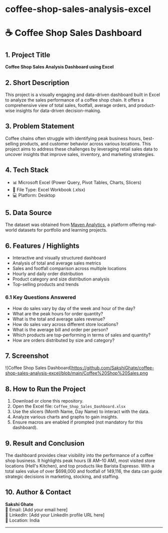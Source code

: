 # coffee-shop-sales-analysis-excel
# ☕ Coffee Shop Sales Dashboard

## 1. Project Title
**Coffee Shop Sales Analysis Dashboard using Excel**

## 2. Short Description
This project is a visually engaging and data-driven dashboard built in Excel to analyze the sales performance of a coffee shop chain. It offers a comprehensive view of total sales, footfall, average orders, and product-wise insights for data-driven decision-making.

## 3. Problem Statement
Coffee chains often struggle with identifying peak business hours, best-selling products, and customer behavior across various locations. This project aims to address these challenges by leveraging retail sales data to uncover insights that improve sales, inventory, and marketing strategies.

## 4. Tech Stack
- 📊 Microsoft Excel (Power Query, Pivot Tables, Charts, Slicers)
- 📁 File Type: Excel Workbook (.xlsx)
- 💻 Platform: Desktop

## 5. Data Source
The dataset was obtained from [Maven Analytics](https://www.mavenanalytics.io/), a platform offering real-world datasets for portfolio and learning projects.

## 6. Features / Highlights
- Interactive and visually structured dashboard
- Analysis of total and average sales metrics
- Sales and footfall comparison across multiple locations
- Hourly and daily order distribution
- Product category and size distribution analysis
- Top-selling products and trends

### 6.1 Key Questions Answered
- How do sales vary by day of the week and hour of the day?
- What are the peak hours for order quantity?
- What is the total and average sales revenue?
- How do sales vary across different store locations?
- What is the average bill and order per person?
- Which products are top-performing in terms of sales and quantity?
- How are orders distributed by size and category?

## 7. Screenshot

![Coffee Shop Sales Dashboard]https://github.com/SakshiGhate/coffee-shop-sales-analysis-excel/blob/main/Coffee%20Shop%20Sales.png

## 8. How to Run the Project
1. Download or clone this repository.
2. Open the Excel file: `Coffee_Shop_Sales_Dashboard.xlsx`
3. Use the slicers (Month Name, Day Name) to interact with the data.
4. Analyze various charts and graphs to gain insights.
5. Ensure macros are enabled if prompted (not mandatory for this dashboard).

## 9. Result and Conclusion
The dashboard provides clear visibility into the performance of a coffee shop business. It highlights peak hours (8 AM–10 AM), most visited store locations (Hell's Kitchen), and top products like Barista Espresso. With a total sales value of over $698,000 and footfall of 149,116, the data can guide strategic decisions in marketing, stocking, and staffing.

## 10. Author & Contact
**Sakshi Ghate**  
📧 Email: [Add your email here]  
🔗 LinkedIn: [Add your LinkedIn profile URL here]  
📍 Location: India

---

